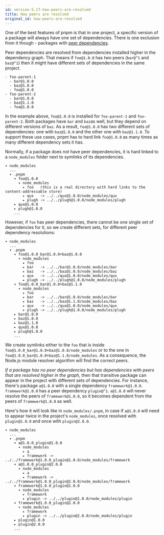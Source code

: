 ```yaml
---
id: version-5.17-how-peers-are-resolved
title: How peers are resolved
original_id: how-peers-are-resolved
---
```


One of the best features of pnpm is that in one project, a specific version of a package will always have
one set of dependencies. There is one exclusion from it though - packages with [peer dependencies](https://docs.npmjs.com/files/package.json#peerdependencies).

Peer dependencies are resolved from dependencies installed higher in the dependency graph.
That means if `foo@1.0.0` has two peers (`bar@^1` and `baz@^1`) then it might have different sets of dependencies
in the same project.

```text
- foo-parent-1
  - bar@1.0.0
  - baz@1.0.0
  - foo@1.0.0
- foo-parent-2
  - bar@1.0.0
  - baz@1.1.0
  - foo@1.0.0
```

In the example above, `foo@1.0.0` is installed for `foo-parent-1` and `foo-parent-2`. Both packages have `bar` and `baz`as well, but
they depend on different versions of `baz`. As a result, `foo@1.0.0` has two different sets of dependencies: one with `baz@1.0.0`
and the other one with `baz@1.1.0`. To support these use cases, pnpm has to hard link `foo@1.0.0` as many times as many different dependency sets it has.

Normally, if a package does not have peer dependencies, it is hard linked to a `node_modules` folder next to symlinks of its dependencies.

```text
▾ node_modules
  ...
  ▾ .pnpm
    ▾ foo@1.0.0
      ▾ node_modules
        ▸ foo   (this is a real directory with hard links to the content-addressable store)
        ▸ qux   -> ../../qux@1.0.0/node_modules/qux
        ▸ plugh -> ../../plugh@1.0.0/node_modules/plugh
    ▸ qux@1.0.0
    ▸ plugh@1.0.0
    ...
```

However, if `foo` has peer dependencies, there cannot be one single set of dependencies for it, so
we create different sets, for different peer dependency resolutions:

```text
▾ node_modules
  ...
  ▾ .pnpm
    ▾ foo@1.0.0_bar@1.0.0+baz@1.0.0
      ▾ node_modules
        ▸ foo
        ▸ bar   -> ../../bar@1.0.0/node_modules/bar
        ▸ baz   -> ../../baz@1.0.0/node_modules/baz
        ▸ qux   -> ../../qux@1.0.0/node_modules/qux
        ▸ plugh -> ../../plugh@1.0.0/node_modules/plugh
    ▾ foo@1.0.0_bar@1.0.0+baz@1.1.0
      ▾ node_modules
        ▸ foo
        ▸ bar   -> ../../bar@1.0.0/node_modules/bar
        ▸ baz   -> ../../baz@1.1.0/node_modules/baz
        ▸ qux   -> ../../qux@1.0.0/node_modules/qux
        ▸ plugh -> ../../plugh@1.0.0/node_modules/plugh
    ▸ bar@1.0.0
    ▸ baz@1.0.0
    ▸ baz@1.1.0
    ▸ qux@1.0.0
    ▸ plugh@1.0.0
    ...
```

We create symlinks either to the `foo` that is inside `foo@1.0.0_bar@1.0.0+baz@1.0.0/node_modules` or to the one in `foo@1.0.0_bar@1.0.0+baz@1.1.0/node_modules`.
As a consequence, the Node.js module resolver algorithm will find the correct peers.

*If a package has no peer dependencies but has dependencies with peers that are resolved higher in the graph*, then
that transitive package can appear in the project with different sets of dependencies. For instance, there's package `a@1.0.0`
with a single dependency `framework@1.0.0`. `framework@1.0.0` has a peer dependency `plugin@^1`. `a@1.0.0` will never resolve the
peers of `framework@1.0.0`, so it becomes dependent from the peers of `framework@1.0.0` as well.

Here's how it will look like in `node_modules/.pnpm`, in case if `a@1.0.0` will need to appear twice in the project's
`node_modules`, once resolved with `plugin@1.0.0` and once with `plugin@2.0.0`.

```text
▾ node_modules
  ...
  ▾ .pnpm
    ▾ a@1.0.0_plugin@1.0.0
      ▾ node_modules
        ▸ a
        ▸ framework -> ../../framework@1.0.0_plugin@1.0.0/node_modules/framework
    ▾ a@1.0.0_plugin@2.0.0
      ▾ node_modules
        ▸ a
        ▸ framework -> ../../framework@1.0.0_plugin@2.0.0/node_modules/framework
    ▾ framework@1.0.0_plugin@1.0.0
      ▾ node_modules
        ▸ framework
        ▸ plugin -> ../../plugin@1.0.0/node_modules/plugin
    ▾ framework@1.0.0_plugin@2.0.0
      ▾ node_modules
        ▸ framework
        ▸ plugin -> ../../plugin@2.0.0/node_modules/plugin
    ▸ plugin@1.0.0
    ▸ plugin@2.0.0
    ...
```
